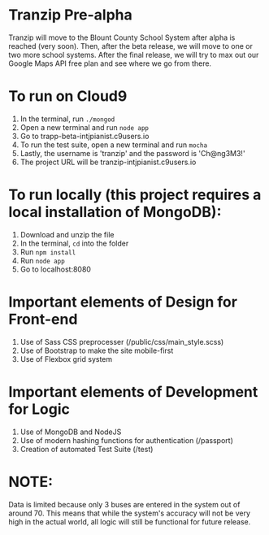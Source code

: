 # Tranzip Pre-alpha

Tranzip will move to the Blount County School System after alpha is reached (very soon). Then, after the beta release, we will move to one or two more school systems. After the final release, we will try to max out our Google Maps API free plan and see where we go from there.

# To run on Cloud9

1. In the terminal, run `./mongod`
2. Open a new terminal and run `node app`
3. Go to trapp-beta-intjpianist.c9users.io
4. To run the test suite, open a new terminal and run `mocha`
5. Lastly, the username is 'tranzip' and the password is 'Ch@ng3M3!'
6. The project URL will be tranzip-intjpianist.c9users.io

# To run locally (this project requires a local installation of MongoDB):

1. Download and unzip the file
2. In the terminal, `cd` into the folder
3. Run `npm install`
4. Run `node app`
5. Go to localhost:8080

# Important elements of Design for Front-end

1. Use of Sass CSS preprocesser (/public/css/main_style.scss)
2. Use of Bootstrap to make the site mobile-first
3. Use of Flexbox grid system

# Important elements of Development for Logic

1. Use of MongoDB and NodeJS
2. Use of modern hashing functions for authentication (/passport)
3. Creation of automated Test Suite (/test)

# NOTE:

Data is limited because only 3 buses are entered in the system out of around 70. This means that while the system's accuracy will not be very high in the actual world, all logic will still be functional for future release.
